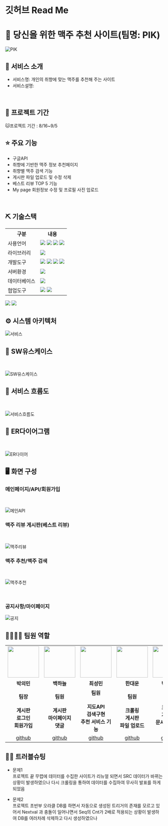 # 깃허브 Read Me

# 📎 당신을 위한 맥주 추천 사이트(팀명: PIK)

![PIK](https://user-images.githubusercontent.com/108060141/189044138-5bd704e1-13fd-4672-84bc-a80145d70357.png)

## 👀 서비스 소개

- 서비스명: 개인의 취향에 맞는 맥주를 추천해 주는 사이트
- 서비스설명:
<br>

## 📅 프로젝트 기간

🐱프로젝트 기간 : 8/16~9/5 
<br>

## ⭐ 주요 기능

- 구글API
- 취향에 기반한 맥주 정보 추천페이지
- 취향별 맥주 검색 기능
- 게시판 파일 업로드 및 수정 삭제
- 베스트 리뷰 TOP 5 기능
- My page 회원정보 수정 및 프로필 사진 업로드
<br>

## ⛏ 기술스택

<table>
<tr>
<th>구분</th>
<th>내용</th>
</tr>
<tr>
<td>사용언어</td>
<td>
<img src="https://img.shields.io/badge/Java-007396?style=for-the-badge&logo=java&logoColor=white"/>
<img src="https://img.shields.io/badge/HTML5-E34F26?style=for-the-badge&logo=HTML5&logoColor=white"/>
<img src="https://img.shields.io/badge/CSS3-1572B6?style=for-the-badge&logo=CSS3&logoColor=white"/>
<img src="https://img.shields.io/badge/JavaScript-F7DF1E?style=for-the-badge&logo=JavaScript&logoColor=white"/>
</td>
</tr>
<tr>
<td>라이브러리</td>
<td>
<img src="https://img.shields.io/badge/BootStrap-7952B3?style=for-the-badge&logo=BootStrap&logoColor=white"/>
</td>
</tr>
<tr>
<td>개발도구</td>
<td>
<img src="https://img.shields.io/badge/Eclipse-2C2255?style=for-the-badge&logo=Eclipse&logoColor=white"/>
<img src="https://img.shields.io/badge/VSCode-007ACC?style=for-the-badge&logo=VisualStudioCode&logoColor=white"/>
<img src="https://img.shields.io/badge/Anaconda-44A833?style=for-the-badge&logo=Anaconda&logoColor=white"/>
<img src="https://img.shields.io/badge/Jupyter-F37626?style=for-the-badge&logo=Jupyter&logoColor=white"/>
</td>
</tr>
<tr>
<td>서버환경</td>
<td>
<img src="https://img.shields.io/badge/Apache Tomcat8.5-D22128?style=for-the-badge&logo=Apache Tomcat&logoColor=white"/>
</td>
</tr>
<tr>
<td>데이터베이스</td>
<td>
<img src="https://img.shields.io/badge/Oracle 11g-F80000?style=for-the-badge&logo=Oracle&logoColor=white"/>
</td>
</tr>
<tr>
<td>협업도구</td>
<td>
<img src="https://img.shields.io/badge/Git-F05032?style=for-the-badge&logo=Git&logoColor=white"/>
<img src="https://img.shields.io/badge/GitHub-181717?style=for-the-badge&logo=GitHub&logoColor=white"/>
</td>
</tr>
</table>

<img src="[https://img.shields.io/badge/Anaconda-44A833?style=for-the-badge&logo=Anaconda&logoColor=white](https://img.shields.io/badge/Anaconda-44A833?style=for-the-badge&logo=Anaconda&logoColor=white)"/>
<img src="[https://img.shields.io/badge/Jupyter-F37626?style=for-the-badge&logo=Jupyter&logoColor=white](https://img.shields.io/badge/Jupyter-F37626?style=for-the-badge&logo=Jupyter&logoColor=white)"/>

<br>

## ⚙ 시스템 아키텍처
![서비스](https://user-images.githubusercontent.com/108060141/189050251-8d059199-f26f-491d-a509-dda125406ff7.png)

## 📌 SW유스케이스

<br>

![SW유스케이스](https://user-images.githubusercontent.com/108060141/189050230-83a05f80-5b65-46b4-8ec1-be8e14d3bf6c.png)

## 📌 서비스 흐름도

<br>

![서비스흐름도](https://user-images.githubusercontent.com/108060141/189050256-26642275-5436-4eef-a75b-9503b26c0139.png)


## 📌 ER다이어그램

<br>

![ER다이어](https://user-images.githubusercontent.com/108060141/189050217-7c812191-f670-43c7-b641-132ca46347b8.png)

## 🖥 화면 구성

### 메인페이지/API/회원가입

<br>

![메인API](https://user-images.githubusercontent.com/108060141/189050247-ca1024dc-c0ce-4548-8d48-84faea44c3d3.png)

### 맥주 리뷰 게시판(베스트 리뷰)

<br>

![맥주리뷰](https://user-images.githubusercontent.com/108060141/189050240-7cc17932-b32d-4e6b-9758-b7e3608b0637.png)

### 맥주 추천/맥주 검색

<br>

![맥주추천](https://user-images.githubusercontent.com/108060141/189050245-cf509b88-feeb-43f3-9821-e49c604c971b.png)

<br>

### 공지사항/마이페이지

![공지](https://user-images.githubusercontent.com/108060141/189050236-3606c248-d427-42fd-9815-5817b09564a6.png)

## 👨‍👩‍👦‍👦 팀원 역할

<table>
<tr>
<td align="center"><img src="https://user-images.githubusercontent.com/108060141/189051723-60d04faa-1812-4bba-8187-dbccb49da370.png" width="100" height="100"/></td>
<td align="center"><img src="https://user-images.githubusercontent.com/108060141/189051723-60d04faa-1812-4bba-8187-dbccb49da370.png" width="100" height="100"/></td>
<td align="center"><img src="https://user-images.githubusercontent.com/108060141/189051723-60d04faa-1812-4bba-8187-dbccb49da370.png" width="100" height="100"/></td>
<td align="center"><img src="https://user-images.githubusercontent.com/108060141/189051723-60d04faa-1812-4bba-8187-dbccb49da370.png" width="100" height="100"/></td>
<td align="center"><img src="https://user-images.githubusercontent.com/108060141/189051723-60d04faa-1812-4bba-8187-dbccb49da370.png" width="100" height="100"/></td>
</tr>
<tr>
<td align="center"><strong>박의민</strong></td>
<td align="center"><strong>백하늘</strong></td>
<td align="center"><strong>최성민</strong></td>
<td align="center"><strong>한대운</strong></td>
<td align="center"><strong>박래호</strong></td>
</tr>
<tr>
<td align="center"><b>팀장<br><br>게시판<br>로그인<br>회원가입</b></td>
<td align="center"><b>팀원<br><br>게시판<br>마이페이지<br>댓글</b></td>
<td align="center"><b>팀원<br><br>지도API<br>검색구현<br>추천 서비스 기능</b></td>
<td align="center"><b>팀원<br><br>크롤링<br>게시판<br>파일 업로드</b></td>
<td align="center"><b><b>팀원<br><br>크롤링<br>게시판<br>문서 작성 및 PPT</b></td>
</tr>

<tr>

<td align="center"><a href="[https://github.com/자신의username작성해주세요](https://github.com/%EC%9E%90%EC%8B%A0%EC%9D%98username%EC%9E%91%EC%84%B1%ED%95%B4%EC%A3%BC%EC%84%B8%EC%9A%94)" target='_blank'>github</a></td>
<td align="center"><a href="[https://github.com/자신의username작성해주세요](https://github.com/%EC%9E%90%EC%8B%A0%EC%9D%98username%EC%9E%91%EC%84%B1%ED%95%B4%EC%A3%BC%EC%84%B8%EC%9A%94)" target='_blank'>github</a></td>
<td align="center"><a href="[https://github.com/자신의username작성해주세요](https://github.com/%EC%9E%90%EC%8B%A0%EC%9D%98username%EC%9E%91%EC%84%B1%ED%95%B4%EC%A3%BC%EC%84%B8%EC%9A%94)" target='_blank'>github</a></td>
<td align="center"><a href="[https://github.com/자신의username작성해주세요](https://github.com/%EC%9E%90%EC%8B%A0%EC%9D%98username%EC%9E%91%EC%84%B1%ED%95%B4%EC%A3%BC%EC%84%B8%EC%9A%94)" target='_blank'>github</a></td>
<td align="center"><a href="https://github.com/Chochoooo" target='_blank'>github</a></td>

</tr>
</table>

## 🤾‍♂️ 트러블슈팅

- 문제1<br>
프로젝트 끝 무렵에 데이터를 수집한 사이트가 리뉴얼 되면서 SRC 데이터가 바뀌는 상황이 발생하였으나 다시 크롤링을 통하여 데이터를 수집하여 무사히 발표를 하게 되었음

    

- 문제2<br>
프로젝트 초반부 오라클 DB를 하면서 자동으로 생성된 트리거의 존재를 모르고 있어서 Nextval 과 충돌이 일어나면서 Seq의 Cnt가 2배로 적용되는 상황이 발생하여 DB를 여러차례 삭제하고 다시 생성하였으나

